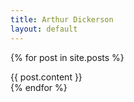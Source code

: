 ```yaml
---
title: Arthur Dickerson
layout: default
---
```


{% for post in site.posts %}
  <article>
      {{ post.content }}
  </article>
{% endfor %}
